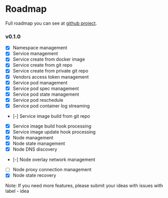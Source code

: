 # Roadmap

Full roadmap you can see at [github project](https://github.com/onedomain/lastbackend/projects/5).

### v0.1.0
- [x] Namespace management 
- [x] Service management 
- [x] Service create from docker image
- [x] Service create from git repo
- [x] Service create from private git repo
- [x] Vendors access token management
- [x] Service pod management
- [x] Service pod spec management
- [x] Service pod state management
- [x] Service pod reschedule
- [x] Service pod container log streaming
- [-] Service image build from git repo
- [x] Service image build hook processing
- [x] Service image update hook processing
- [x] Node management
- [x] Node state management
- [x] Node DNS discovery
- [-] Node overlay network management
- [ ] Node proxy connection management
- [x] Node state recovery 

Note:
If you need more features, please submit your ideas with issues with label - idea
